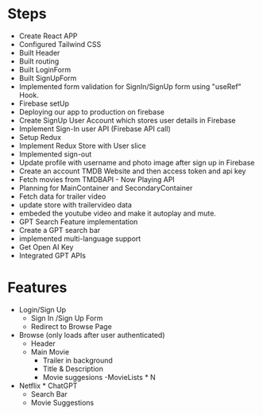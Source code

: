 # Steps
- Create React APP
- Configured Tailwind CSS
- Built Header
- Built routing
- Built LoginForm
- Built SignUpForm
- Implemented form validation for SignIn/SignUp form using "useRef" Hook.
- Firebase setUp
- Deploying our app to production on firebase
- Create SignUp User Account which stores user details in Firebase
- Implement Sign-In user API (Firebase API call)
- Setup Redux 
- Implement Redux Store with User slice
- Implemented sign-out
- Update profile with username and photo image after sign up in Firebase
- Create an account TMDB Website and then access token and api key
- Fetch movies from TMDBAPI  - Now Playing API 
- Planning for MainContainer and SecondaryContainer
- Fetch data for trailer video
- update store with trailervideo data
- embeded the youtube video and make it autoplay and mute.
- GPT Search Feature implementation
- Create a GPT search bar
- implemented multi-language support
- Get Open AI Key
- Integrated GPT APIs


# Features
- Login/Sign Up
    - Sign In /Sign Up Form
    - Redirect to Browse Page
- Browse (only loads after user authenticated)
    - Header
    - Main Movie
        - Trailer in background
        - Title & Description
        - Movie suggesions
            -MovieLists * N
- Netflix * ChatGPT
    - Search Bar
    - Movie Suggestions
